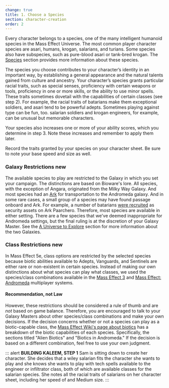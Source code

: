 ```yaml
---
change: true
title: 1. Choose a Species
section: character-creation
order: 2
---
```


Every character belongs to a species, one of the many intelligent humanoid species in the Mass Effect Universe. The most
common player character species are asari, humans, krogan, salarians, and turians. Some species also have subspecies, such as
pure-blood asari or tank-bred krogan. The [Species](/species) section provides more information about these species.

The species you choose contributes to your character’s identity in an important way, by establishing a general appearance
and the natural talents gained from culture and ancestry. Your character’s species grants particular racial traits, such as
special senses, proficiency with certain weapons or tools, proficiency in one or more skills, or the ability to use minor
spells. These traits sometimes dovetail with the capabilities of certain classes (see step 2). For example, the racial
traits of batarians make them exceptional soldiers, and asari tend to be powerful adepts. Sometimes playing against type
can be fun, too. salarian soldiers and krogan engineers, for example, can be unusual but memorable characters.

Your species also increases one or more of your ability scores, which you determine in step 3. Note these increases and
remember to apply them later.

Record the traits granted by your species on your character sheet. Be sure to note your base speed and size as well.

### Galaxy Restrictions <v-chip color="info" small>new</v-chip>
The available species to play are restricted to the Galaxy in which you set your campaign. The distinctions are based on
Bioware's lore. All species, with the exception of Angara, originated from the Milky Way Galaxy. And most species had an
[Ark](https://masseffect.wikia.com/wiki/Ark#Arks) for transportation to the Andromeda galaxy.
And in some rare cases, a small group of a species may have found passage onboard and Ark. For example, a number of batarians
[were recruited](https://masseffect.wikia.com/wiki/Batarian_Scrapper)
as security assets on Ark Paarchero. Therefore, most species are available in either setting. There are a few species that
we've deemed inappropriate for Andromeda settings, but the final ruling is at the discretion of your Galaxy Master.
See the [A Universe to Explore](/phb/intro#universe-to-explore) section for more information about the two Galaxies.

### Class Restrictions <v-chip color="info" small>new</v-chip>
In Mass Effect 5e, class options are restricted by the selected species because biotic abilities available to Adepts, Vanguards, and Sentinels are either rare or non-existent in certain species. Instead of making our own distinctions
about what species can play what classes, we used the species/class combinations available in the
[Mass Effect 3](https://masseffect.wikia.com/wiki/Mass_Effect_3_Multiplayer/Character_Customization)
and [Mass Effect: Andromeda](https://masseffect.wikia.com/wiki/Mass_Effect:_Andromeda_Multiplayer#Character_Customization)
multiplayer systems.

#### Recommendation, not Law
However, these restrictions should be considered a rule of thumb and are _not_ based on game balance. Therefore, you are
encouraged to talk to your Galaxy Masters about other species/class combinations and make your own decisions. If the decision
concerns whether or not a species can play as a biotic-capable class, the
[Mass Effect Wiki's page about biotics](https://masseffect.wikia.com/wiki/Biotics) has
a breakdown of the biotic capabilities of each species. Specifically, the sections titled "Alien Biotics" and "Biotics in Andromeda."
If the decision is based on a different combination, feel free to use your own judgment.

::: alert
__BUILDING KALEEM, STEP 1__
Sam is sitting down to create her character. She decides that a wiley salarian fits the character she wants to play and
she knows she wants to play with tech spells available to the engineer or infiltrator class, both of which are available
classes for the salarian species. She notes all the racial traits of salarians on her character sheet, including her speed
of <me-distance length="25" /> and Medium size.
:::

<me-source-reference pages="6" source="basic" />

